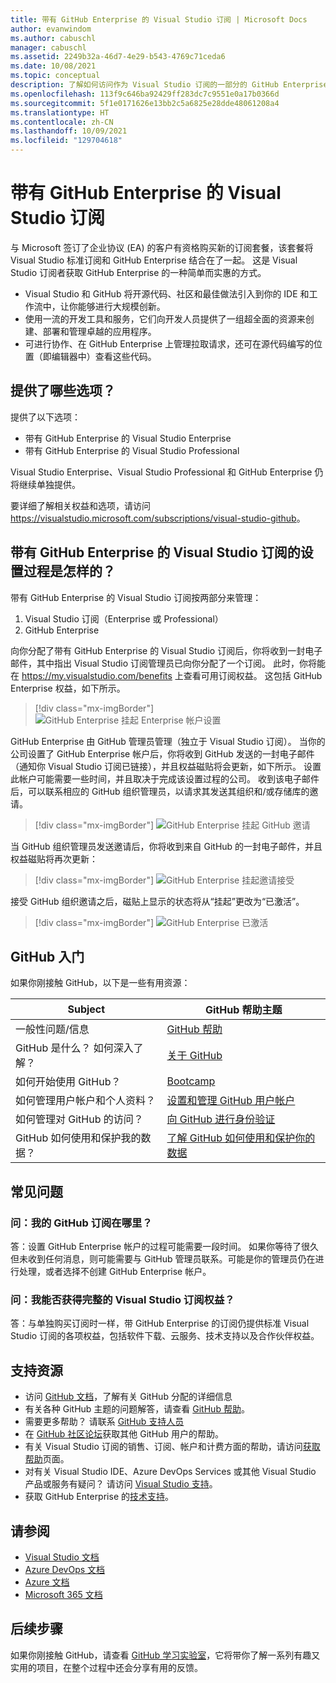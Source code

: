 ```yaml
---
title: 带有 GitHub Enterprise 的 Visual Studio 订阅 | Microsoft Docs
author: evanwindom
ms.author: cabuschl
manager: cabuschl
ms.assetid: 2249b32a-46d7-4e29-b543-4769c71ceda6
ms.date: 10/08/2021
ms.topic: conceptual
description: 了解如何访问作为 Visual Studio 订阅的一部分的 GitHub Enterprise
ms.openlocfilehash: 113f9c646ba92429ff283dc7c9551e0a17b0366d
ms.sourcegitcommit: 5f1e0171626e13bb2c5a6825e28dde48061208a4
ms.translationtype: HT
ms.contentlocale: zh-CN
ms.lasthandoff: 10/09/2021
ms.locfileid: "129704618"
---
```

# <a name="visual-studio-subscriptions-with-github-enterprise"></a>带有 GitHub Enterprise 的 Visual Studio 订阅 

与 Microsoft 签订了企业协议 (EA) 的客户有资格购买新的订阅套餐，该套餐将 Visual Studio 标准订阅和 GitHub Enterprise 结合在了一起。 这是 Visual Studio 订阅者获取 GitHub Enterprise 的一种简单而实惠的方式。 

- Visual Studio 和 GitHub 将开源代码、社区和最佳做法引入到你的 IDE 和工作流中，让你能够进行大规模创新。
- 使用一流的开发工具和服务，它们向开发人员提供了一组超全面的资源来创建、部署和管理卓越的应用程序。 
- 可进行协作、在 GitHub Enterprise 上管理拉取请求，还可在源代码编写的位置（即编辑器中）查看这些代码。 

## <a name="whats-available"></a>提供了哪些选项？ 

提供了以下选项：

- 带有 GitHub Enterprise 的 Visual Studio Enterprise
- 带有 GitHub Enterprise 的 Visual Studio Professional

Visual Studio Enterprise、Visual Studio Professional 和 GitHub Enterprise 仍将继续单独提供。 

要详细了解相关权益和选项，请访问 <https://visualstudio.microsoft.com/subscriptions/visual-studio-github>。 

## <a name="what-is-the-visual-studio-subscription-with-github-enterprise-setup-process"></a>带有 GitHub Enterprise 的 Visual Studio 订阅的设置过程是怎样的？

带有 GitHub Enterprise 的 Visual Studio 订阅按两部分来管理：
1. Visual Studio 订阅（Enterprise 或 Professional）
2. GitHub Enterprise 

向你分配了带有 GitHub Enterprise 的 Visual Studio 订阅后，你将收到一封电子邮件，其中指出 Visual Studio 订阅管理员已向你分配了一个订阅。  此时，你将能在 <https://my.visualstudio.com/benefits> 上查看可用订阅权益。  这包括 GitHub Enterprise 权益，如下所示。

   > [!div class="mx-imgBorder"]
   > ![GitHub Enterprise 挂起 Enterprise 帐户设置](_img/access-github/pending-account-setup.png "组织必须首先设置 Enterprise 帐户。")  

GitHub Enterprise 由 GitHub 管理员管理（独立于 Visual Studio 订阅）。  当你的公司设置了 GitHub Enterprise 帐户后，你将收到 GitHub 发送的一封电子邮件（通知你 Visual Studio 订阅已链接），并且权益磁贴将会更新，如下所示。  设置此帐户可能需要一些时间，并且取决于完成该设置过程的公司。 收到该电子邮件后，可以联系相应的 GitHub 组织管理员，以请求其发送其组织和/或存储库的邀请。  

   > [!div class="mx-imgBorder"]
   > ![GitHub Enterprise 挂起 GitHub 邀请](_img/access-github/pending-invite.png "联系 GitHub 管理员，请求接收加入 GitHub 组织的邀请。")  

当 GitHub 组织管理员发送邀请后，你将收到来自 GitHub 的一封电子邮件，并且权益磁贴将再次更新：

   > [!div class="mx-imgBorder"]
   > ![GitHub Enterprise 挂起邀请接受](_img/access-github/pending-acceptance.png "接受 GitHub 电子邮件中的邀请")  

接受 GitHub 组织邀请之后，磁贴上显示的状态将从“挂起”更改为“已激活”。

   > [!div class="mx-imgBorder"]
   > ![GitHub Enterprise 已激活](_img/access-github/activated.png "接受邀请后，磁贴将指示你的订阅已激活。")  

## <a name="get-started-with-github"></a>GitHub 入门

如果你刚接触 GitHub，以下是一些有用资源：

| Subject                                  | GitHub 帮助主题                                     |
|------------------------------------------|-------------------------------------------------------|
| 一般性问题/信息          | [GitHub 帮助](https://help.github.com)             |
| GitHub 是什么？  如何深入了解？  | [关于 GitHub](https://help.github.com/categories/about-github)                                       |
| 如何开始使用 GitHub？     | [Bootcamp](https://help.github.com/categories/bootcamp)                                              |
| 如何管理用户帐户和个人资料？       | [设置和管理 GitHub 用户帐户](https://help.github.com/categories/setting-up-and-managing-your-github-user-account)    |
| 如何管理对 GitHub 的访问？   | [向 GitHub 进行身份验证](https://help.github.com/categories/authenticating-to-github)                           |
| GitHub 如何使用和保护我的数据？ | [了解 GitHub 如何使用和保护你的数据](https://help.github.com/categories/understanding-how-github-uses-and-protects-your-data)|

## <a name="frequently-asked-questions"></a>常见问题

### <a name="q--where-is-my-github-subscription"></a>问：我的 GitHub 订阅在哪里？
答：设置 GitHub Enterprise 帐户的过程可能需要一段时间。  如果你等待了很久但未收到任何消息，则可能需要与 GitHub 管理员联系。可能是你的管理员仍在进行处理，或者选择不创建 GitHub Enterprise 帐户。 

### <a name="q-do-i-get-the-full-visual-studio-subscription-benefits"></a>问：我能否获得完整的 Visual Studio 订阅权益？
答：与单独购买订阅时一样，带 GitHub Enterprise 的订阅仍提供标准 Visual Studio 订阅的各项权益，包括软件下载、云服务、技术支持以及合作伙伴权益。

## <a name="support-resources"></a>支持资源
- 访问 [GitHub 文档](https://docs.github.com/github/setting-up-and-managing-your-enterprise-account/managing-licenses-for-the-github-enterprise-and-visual-studio-bundle)，了解有关 GitHub 分配的详细信息
- 有关各种 GitHub 主题的问题解答，请查看 [GitHub 帮助](https://help.github.com)。
- 需要更多帮助？  请联系 [GitHub 支持人员](https://support.github.com/)
- 在 [GitHub 社区论坛](https://github.community/)获取其他 GitHub 用户的帮助。
- 有关 Visual Studio 订阅的销售、订阅、帐户和计费方面的帮助，请访问[获取帮助](https://aka.ms/vssubscriberhelp)页面。
- 对有关 Visual Studio IDE、Azure DevOps Services 或其他 Visual Studio 产品或服务有疑问？  请访问 [Visual Studio 支持](https://visualstudio.microsoft.com/support/)。
- 获取 GitHub Enterprise 的[技术支持](https://support.microsoft.com/en-us/supportforbusiness/productselection?sapId=b77fe80f-5417-80bd-4b2a-275cf0018c24)。   

## <a name="see-also"></a>请参阅
- [Visual Studio 文档](https://docs.microsoft.com/visualstudio/)
- [Azure DevOps 文档](https://docs.microsoft.com/azure/devops/)
- [Azure 文档](https://docs.microsoft.com/azure/)
- [Microsoft 365 文档](https://docs.microsoft.com/microsoft-365/)

## <a name="next-steps"></a>后续步骤
如果你刚接触 GitHub，请查看 [GitHub 学习实验室](https://lab.github.com/)，它将带你了解一系列有趣又实用的项目，在整个过程中还会分享有用的反馈。
